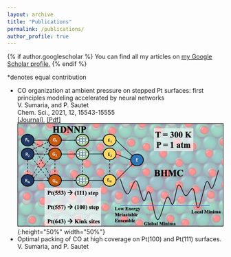 ```yaml
---
layout: archive
title: "Publications"
permalink: /publications/
author_profile: true
---
```


{% if author.googlescholar %}
  You can find all my articles on <u><a href="{{author.googlescholar}}">my Google Scholar profile</a>.</u>
{% endif %}

*denotes equal contribution

- CO organization at ambient pressure on stepped Pt surfaces: first principles modeling accelerated by neural networks  
  V. Sumaria, and P. Sautet   
  Chem. Sci., 2021, 12, 15543-15555  
  [[Journal]](https://pubs.rsc.org/en/content/articlehtml/2021/sc/d1sc03827c), [[Pdf]](/files/RSC_2021.pdf)  
  ![This is an image](/files/RSC_2021_TOC.jpg){:height="50%" width="50%"}
- Optimal packing of CO at high coverage on Pt(100) and Pt(111) surfaces.  
  V. Sumaria, and P. Sautet

